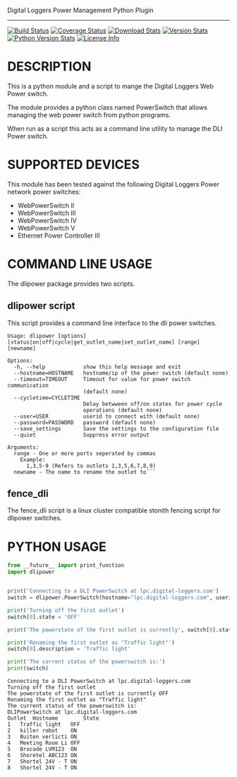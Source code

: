 Digital Loggers Power Management Python Plugin
**********************************************
[![Build Status](https://travis-ci.org/dwighthubbard/python-dlipower.svg?branch=master)](https://travis-ci.org/dwighthubbard/python-dlipower)
[![Coverage Status](https://coveralls.io/repos/dwighthubbard/python-dlipower/badge.svg)](https://coveralls.io/r/dwighthubbard/python-dlipower)
[![Download Stats](https://pypip.in/download/dlipower/badge.svg)](https://pypi.python.org/pypi/dlipower/)
[![Version Stats](https://pypip.in/version/dlipower/badge.svg)](https://pypi.python.org/pypi/dlipower)
[![Python Version Stats](https://pypip.in/py_versions/dlipower/badge.svg)](https://pypi.python.org/pypi/dlipower/)
[![License Info](https://pypip.in/license/dlipower/badge.svg)](https://pypi.python.org/pypi/dlipower/)

DESCRIPTION
===========
This is a python module and a script to mange the 
Digital Loggers Web Power switch.
              
The module provides a python class named
PowerSwitch that allows managing the web power
switch from python programs.

When run as a script this acts as a command
line utility to manage the DLI Power switch.

SUPPORTED DEVICES
=================
This module has been tested against the following 
Digital Loggers Power network power switches:
* WebPowerSwitch II
* WebPowerSwitch III
* WebPowerSwitch IV
* WebPowerSwitch V
* Ethernet Power Controller III

COMMAND LINE USAGE
==================
The dlipower package provides two scripts.

dlipower script
---------------
This script provides a command line interface to the dli power switches.
```
Usage: dlipower [options] [status|on|off|cycle|get_outlet_name|set_outlet_name] [range] [newname]

Options:
  -h, --help            show this help message and exit
  --hostname=HOSTNAME   hostname/ip of the power switch (default none)
  --timeout=TIMEOUT     Timeout for value for power switch communication
                        (default none)
  --cycletime=CYCLETIME
                        Delay betwween off/on states for power cycle
                        operations (default none)
  --user=USER           userid to connect with (default none)
  --password=PASSWORD   password (default none)
  --save_settings       Save the settings to the configuration file
  --quiet               Suppress error output

Arguments:
  range - One or more ports seperated by commas
    Example: 
      1,3,5-9 (Refers to outlets 1,3,5,6,7,8,9)
  newname - The name to rename the outlet to```
```

fence_dli
---------
The fence_dli script is a linux cluster compatible stonith fencing script for
dlipower switches.


PYTHON USAGE
============
```python
from __future__ import print_function
import dlipower


print('Connecting to a DLI PowerSwitch at lpc.digital-loggers.com')
switch = dlipower.PowerSwitch(hostname="lpc.digital-loggers.com", userid="admin")

print('Turning off the first outlet')
switch[0].state = 'OFF'

print('The powerstate of the first outlet is currently', switch[0].state)

print('Renaming the first outlet as "Traffic light"')
switch[0].description = 'Traffic light'

print('The current status of the powerswitch is:')
print(switch)
```

```
Connecting to a DLI PowerSwitch at lpc.digital-loggers.com
Turning off the first outlet
The powerstate of the first outlet is currently OFF
Renaming the first outlet as "Traffic light"
The current status of the powerswitch is: 
DLIPowerSwitch at lpc.digital-loggers.com
Outlet	Hostname       	State
1	Traffic light  	OFF
2	killer robot   	ON
3	Buiten verlicti	ON
4	Meeting Room Li	OFF
5	Brocade LVM123 	ON
6	Shoretel ABC123	ON
7	Shortel 24V - T	ON
8	Shortel 24V - T	ON
```
